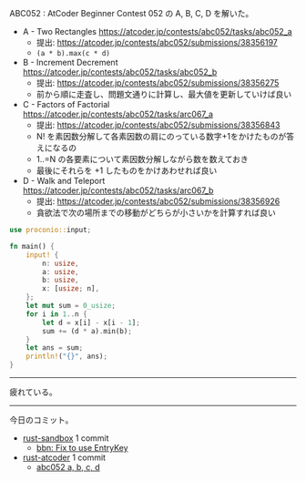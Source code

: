 ABC052 : AtCoder Beginner Contest 052 の A, B, C, D を解いた。

- A - Two Rectangles
  <https://atcoder.jp/contests/abc052/tasks/abc052_a>
  - 提出: <https://atcoder.jp/contests/abc052/submissions/38356197>
  - `(a * b).max(c * d)`
- B - Increment Decrement
  <https://atcoder.jp/contests/abc052/tasks/abc052_b>
  - 提出: <https://atcoder.jp/contests/abc052/submissions/38356275>
  - 前から順に走査し、問題文通りに計算し、最大値を更新していけば良い
- C - Factors of Factorial
  <https://atcoder.jp/contests/abc052/tasks/arc067_a>
  - 提出: <https://atcoder.jp/contests/abc052/submissions/38356843>
  - N! を素因数分解して各素因数の肩にのっている数字+1をかけたものが答えになるの
  - 1..=N の各要素について素因数分解しながら数を数えておき
  - 最後にそれらを +1 したものをかけあわせれば良い
- D - Walk and Teleport
  <https://atcoder.jp/contests/abc052/tasks/arc067_b>
  - 提出: <https://atcoder.jp/contests/abc052/submissions/38356926>
  - 貪欲法で次の場所までの移動がどちらが小さいかを計算すれば良い

```rust
use proconio::input;

fn main() {
    input! {
        n: usize,
        a: usize,
        b: usize,
        x: [usize; n],
    };
    let mut sum = 0_usize;
    for i in 1..n {
        let d = x[i] - x[i - 1];
        sum += (d * a).min(b);
    }
    let ans = sum;
    println!("{}", ans);
}
```

---

疲れている。

---

今日のコミット。

- [rust-sandbox](https://github.com/bouzuya/rust-sandbox) 1 commit
  - [bbn: Fix to use EntryKey](https://github.com/bouzuya/rust-sandbox/commit/773dc523f72e13d659552ebdcdb6f8a57601517e)
- [rust-atcoder](https://github.com/bouzuya/rust-atcoder) 1 commit
  - [abc052 a, b, c, d](https://github.com/bouzuya/rust-atcoder/commit/9933faaf616bc8d8fecc19201815d031068a1cc0)
